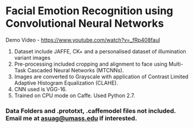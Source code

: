 # Facial Emotion Recognition using Convolutional Neural Networks
Demo Video - https://www.youtube.com/watch?v=_fRp408fauI

1. Dataset include JAFFE, CK+ and a personalised dataset of illumination variant images
2. Pre-processing included cropping and alignment to face using Multi-Task Cascaded Neural Networks (MTCNNs).
3. Images are converted to Grayscale with application of Contrast Limited Adaptive Histogram Equalization (CLAHE).
4. CNN used is VGG-16.
5. Trained on CPU mode on Caffe. Used Python 2.7.

### Data Folders and .prototxt, .caffemodel files not included. Email me at asuag@umass.edu if interested.

